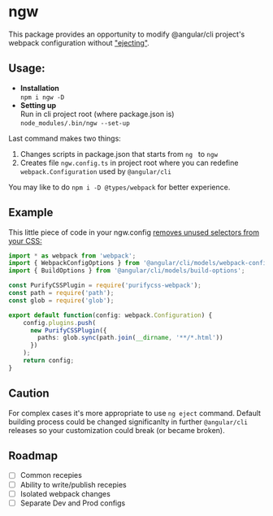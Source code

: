 # ngw
This package provides an opportunity to modify @angular/cli project's webpack configuration without ["ejecting"](https://github.com/angular/angular-cli/wiki/eject).

## Usage:
- **Installation**<br>
`npm i ngw -D`
- **Setting up**<br>
Run in cli project root (where package.json is)<br>
`node_modules/.bin/ngw --set-up`

Last command makes two things:
1) Changes scripts in package.json that starts from `ng ` to `ngw `
2) Creates file `ngw.config.ts` in project root where you can redefine `webpack.Configuration` used by `@angular/cli`

You may like to do `npm i -D @types/webpack` for better experience.

## Example
This little piece of code in your ngw.config [removes unused selectors from your CSS:](https://github.com/webpack-contrib/purifycss-webpack)

```typescript
import * as webpack from 'webpack';
import { WebpackConfigOptions } from '@angular/cli/models/webpack-config';
import { BuildOptions } from '@angular/cli/models/build-options';

const PurifyCSSPlugin = require('purifycss-webpack');
const path = require('path');
const glob = require('glob');

export default function(config: webpack.Configuration) {
    config.plugins.push(
      new PurifyCSSPlugin({
        paths: glob.sync(path.join(__dirname, '**/*.html'))
      })
    );
    return config;
}
```

## Caution
For complex cases it's more appropriate to use `ng eject` command. Default building process could be changed significanlty in further `@angular/cli` releases so your customization could break (or became broken).

## Roadmap
- [ ] Common recepies
- [ ] Ability to write/publish recepies
- [ ] Isolated webpack changes
- [ ] Separate Dev and Prod configs
